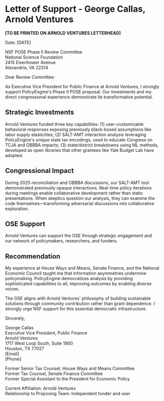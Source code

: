 # Letter of Support - George Callas, Arnold Ventures

**[TO BE PRINTED ON ARNOLD VENTURES LETTERHEAD]**

Date: [DATE]

NSF POSE Phase II Review Committee  
National Science Foundation  
2415 Eisenhower Avenue  
Alexandria, VA 22314

Dear Review Committee:

As Executive Vice President for Public Finance at Arnold Ventures, I strongly support PolicyEngine's Phase II POSE proposal. Our investments and my direct congressional experience demonstrate its transformative potential.

## Strategic Investments

Arnold Ventures funded three key capabilities: (1) user-customizable behavioral responses exposing previously black-boxed assumptions like labor supply elasticities; (2) SALT-AMT interaction analysis leveraging PolicyEngine's unique state tax encodings, used to educate Congress on TCJA and OBBBA impacts; (3) state/district breakdowns using ML methods, developed as open libraries that other grantees like Yale Budget Lab have adopted.

## Congressional Impact

During 2025 reconciliation and OBBBA discussions, our SALT-AMT tool demonstrated previously opaque interactions. Real-time policy iterations during meetings enable collaborative development rather than static presentations. When skeptics question our analysis, they can examine the code themselves—transforming adversarial discussions into collaborative exploration.

## OSE Support

Arnold Ventures can support the OSE through strategic engagement and our network of policymakers, researchers, and funders.

## Recommendation

My experience at House Ways and Means, Senate Finance, and the National Economic Council taught me that information asymmetries undermine policymaking. PolicyEngine democratizes analysis by providing sophisticated capabilities to all, improving outcomes by enabling diverse voices.

The OSE aligns with Arnold Ventures' philosophy of building sustainable solutions through community contribution rather than grant dependence. I strongly urge NSF support for this essential democratic infrastructure.

Sincerely,

George Callas  
Executive Vice President, Public Finance  
Arnold Ventures  
1717 West Loop South, Suite 1900  
Houston, TX 77027  
[Email]  
[Phone]

Former Senior Tax Counsel, House Ways and Means Committee  
Former Tax Counsel, Senate Finance Committee  
Former Special Assistant to the President for Economic Policy

Current Affiliation: Arnold Ventures  
Relationship to Proposing Team: Independent funder and user
